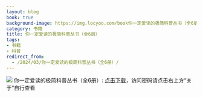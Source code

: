```yaml
---
layout: blog
book: true
background-image: https://img.locyoo.com/book你一定爱读的极简科普丛书（全6册）.jpg
category: 书籍
title: 你一定爱读的极简科普丛书（全6册）
tags:
- 书籍
- 科普
redirect_from:
  - /2024/03/你一定爱读的极简科普丛书（全6册）/
---
```

![](https://img.locyoo.com/book你一定爱读的极简科普丛书（全6册）.jpg)
你一定爱读的极简科普丛书（全6册）: <a name = "ref1" href="https://url18.ctfile.com/f/50983618-1439916148-7416fb?p=3619">点击下载</a>，访问密码请点击右上方“关于”自行查看